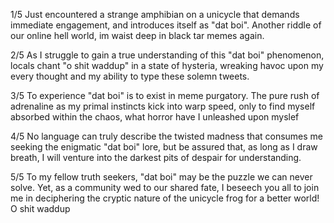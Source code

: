 1/5 Just encountered a strange amphibian on a unicycle that demands immediate engagement, and introduces itself as "dat boi". Another riddle of our online hell world, im waist deep in black tar memes again.

2/5 As I struggle to gain a true understanding of this "dat boi" phenomenon, locals chant "o shit waddup" in a state of hysteria, wreaking havoc upon my every thought and my ability to type these solemn tweets.

3/5 To experience "dat boi" is to exist in meme purgatory. The pure rush of adrenaline as my primal instincts kick into warp speed, only to find myself absorbed within the chaos, what horror have I unleashed upon myslef

4/5 No language can truly describe the twisted madness that consumes me seeking the enigmatic "dat boi" lore, but be assured that, as long as I draw breath, I will venture into the darkest pits of despair for understanding.

5/5 To my fellow truth seekers, "dat boi" may be the puzzle we can never solve. Yet, as a community wed to our shared fate, I beseech you all to join me in deciphering the cryptic nature of the unicycle frog for a better world! O shit waddup